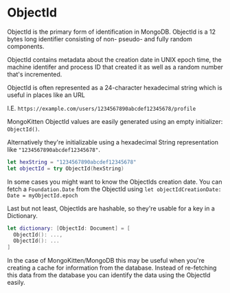 # ObjectId

ObjectId is the primary form of identification in MongoDB. ObjectId is a 12 bytes long identifier consisting of non- pseudo- and fully random components.

ObjectId contains metadata about the creation date in UNIX epoch time, the machine identifer and process ID that created it as well as a random number that's incremented.

ObjectId is often represented as a 24-character hexadecimal string which is useful in places like an URL

I.E. `https://example.com/users/1234567890abcdef12345678/profile`

MongoKitten ObjectId values are easily generated using an empty initializer: `ObjectId()`.

Alternatively they're initializable using a hexadecimal String representation like `"1234567890abcdef12345678"`.

```swift
let hexString = "1234567890abcdef12345678"
let objectId = try ObjectId(hexString)
```

In some cases you might want to know the ObjectIds creation date. You can fetch a `Foundation.Date` from the ObjectId using `let objectIdCreationDate: Date = myObjectId.epoch`

Last but not least, ObjectIds are hashable, so they're usable for a key in a Dictionary.

```swift
let dictionary: [ObjectId: Document] = [
  ObjectId(): ...,
  ObjectId(): ...
]
```

In the case of MongoKitten/MongoDB this may be useful when you're creating a cache for information from the database. Instead of re-fetching this data from the database you can identify the data using the ObjectId easily.